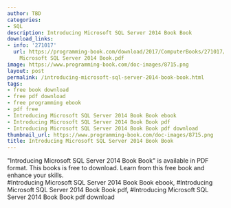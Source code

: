 ```yaml
---
author: TBD
categories:
- SQL
description: Introducing Microsoft SQL Server 2014 Book Book
download_links:
- info: '271017'
  url: https://programming-book.com/download/2017/ComputerBooks/271017/Introducing
    Microsoft SQL Server 2014 Book.pdf
image: https://www.programming-book.com/doc-images/8715.png
layout: post
permalink: /introducing-microsoft-sql-server-2014-book-book.html
tags:
- free book download
- free pdf download
- free programming ebook
- pdf free
- Introducing Microsoft SQL Server 2014 Book Book ebook
- Introducing Microsoft SQL Server 2014 Book Book pdf
- Introducing Microsoft SQL Server 2014 Book Book pdf download
thumbnail_url: https://www.programming-book.com/doc-images/8715.png
title: Introducing Microsoft SQL Server 2014 Book Book
---
```


 
<div class="item-desc text-justify">
  "Introducing Microsoft SQL Server 2014 Book Book" is available in PDF format. This books is free to download. Learn from this free book and enhance your skills.
  <br>
  #Introducing Microsoft SQL Server 2014 Book Book ebook, #Introducing Microsoft SQL Server 2014 Book Book pdf, #Introducing Microsoft SQL Server 2014 Book Book pdf download
</div>